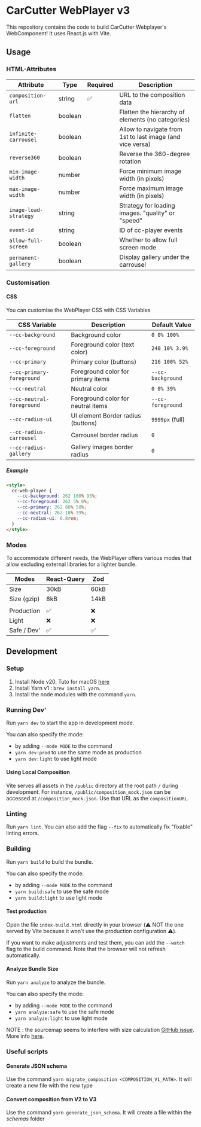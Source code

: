 # CarCutter WebPlayer v3

This repository contains the code to build CarCutter Webplayer's WebComponent!
It uses React.js with Vite.

## Usage

### HTML-Attributes

| Attribute             | Type    | Required | Description                                               |
| --------------------- | ------- | -------- | --------------------------------------------------------- |
| `composition-url`     | string  | ✅       | URL to the composition data                               |
| `flatten`             | boolean |          | Flatten the hierarchy of elements (no categories)         |
| `infinite-carrousel`  | boolean |          | Allow to navigate from 1st to last image (and vice versa) |
| `reverse360`          | boolean |          | Reverse the 360-degree rotation                           |
| `min-image-width`     | number  |          | Force minimum image width (in pixels)                     |
| `max-image-width`     | number  |          | Force maximum image width (in pixels)                     |
| `image-load-strategy` | string  |          | Strategy for loading images. "quality" or "speed"         |
| `event-id`            | string  |          | ID of cc-player events                                    |
| `allow-full-screen`   | boolean |          | Whether to allow full screen mode                         |
| `permanent-gallery`   | boolean |          | Display gallery under the carrousel                       |

### Customisation

#### CSS

You can customise the WebPlayer CSS with CSS Variables

| CSS Variable              | Description                        | Default Value     |
| ------------------------- | ---------------------------------- | ----------------- |
| `--cc-background`         | Background color                   | `0 0% 100%`       |
| `--cc-foreground`         | Foreground color (text color)      | `240 10% 3.9%`    |
| `--cc-primary`            | Primary color (buttons)            | `216 100% 52%`    |
| `--cc-primary-foreground` | Foreground color for primary items | `--cc-background` |
| `--cc-neutral`            | Neutral color                      | `0 0% 39%`        |
| `--cc-neutral-foreground` | Foreground color for neutral items | `--cc-foreground` |
| `--cc-radius-ui`          | UI element Border radius (buttons) | `9999px` (full)   |
| `--cc-radius-carrousel`   | Carrousel border radius            | `0`               |
| `--cc-radius-gallery`     | Gallery images border radius       | `0`               |

##### Example

```html
<style>
  cc-web-player {
    --cc-background: 262 100% 95%;
    --cc-foreground: 262 5% 0%;
    --cc-primary: 262 88% 58%;
    --cc-neutral: 262 10% 39%;
    --cc-radius-ui: 0.8rem;
  }
</style>
```

### Modes

To accommodate different needs, the WebPlayer offers various modes that allow excluding external libraries for a lighter bundle.

| Modes       | React-Query | Zod  |
| ----------- | ----------- | ---- |
| Size        | 30kB        | 60kB |
| Size (gzip) | 8kB         | 14kB |
|             |             |      |
| Production  | ✅          | ❌   |
| Light       | ❌          | ❌   |
| Safe / Dev' | ✅          | ✅   |

## Development

### Setup

1. Install Node v20. Tuto for macOS [here](https://sukiphan.medium.com/how-to-install-nvm-node-version-manager-on-macos-d9fe432cc7db)
2. Install Yarn v1 : `brew install yarn`.
3. Install the node modules with the command `yarn`.

### Running Dev'

Run `yarn dev` to start the app in development mode.

You can also specify the mode:

- by adding `--mode MODE` to the command
- `yarn dev:prod` to use the same mode as production
- `yarn dev:light` to use light mode

#### Using Local Composition

Vite serves all assets in the `/public` directory at the root path `/` during development. For instance, `/public/composition_mock.json` can be accessed at `/composition_mock.json`. Use that URL as the `compositionURL`.

### Linting

Run `yarn lint`. You can also add the flag `--fix` to automatically fix "fixable" linting errors.

### Building

Run `yarn build` to build the bundle.

You can also specify the mode:

- by adding `--mode MODE` to the command
- `yarn build:safe` to use the safe mode
- `yarn build:light` to use light mode

#### Test production

Open the file `index-build.html` directly in your browser (⚠️ NOT the one served by Vite because it won't use the production configuration ⚠️).

If you want to make adjustments and test them, you can add the `--watch` flag to the build command. Note that the browser will not refresh automatically.

#### Analyze Bundle Size

Run `yarn analyze` to analyze the bundle.

You can also specify the mode:

- by adding `--mode MODE` to the command
- `yarn analyze:safe` to use the safe mode
- `yarn analyze:light` to use light mode

NOTE : the sourcemap seems to interfere with size calculation [GitHub issue](https://github.com/KusStar/vite-bundle-visualizer/issues/8). More info [here](https://www.npmjs.com/package/vite-bundle-visualizer).

### Useful scripts

#### Generate JSON schema

Use the command `yarn migrate_composition <COMPOSITION_V1_PATH>`. It will create a new file with the new type

#### Convert composition from V2 to V3

Use the command `yarn generate_json_schema`. It will create a file within the _schemas_ folder
